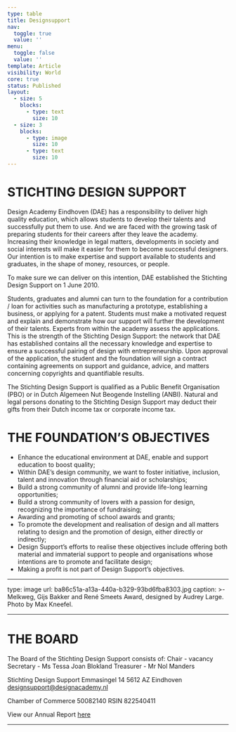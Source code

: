 ```yaml
---
type: table
title: Designsupport
nav:
  toggle: true
  value: ''
menu:
  toggle: false
  value: ''
template: Article
visibility: World
core: true
status: Published
layout:
  - size: 5
    blocks:
      - type: text
        size: 10
  - size: 3
    blocks:
      - type: image
        size: 10
      - type: text
        size: 10
---
```


# STICHTING DESIGN SUPPORT
Design Academy Eindhoven (DAE) has a responsibility to deliver high quality education, which allows students to develop their talents and successfully put them to use. And we are faced with the growing task of preparing students for their careers after they leave the academy. Increasing their knowledge in legal matters, developments in society and social interests will make it easier for them to become successful designers. Our intention is to make expertise and support available to students and graduates, in the shape of money, resources, or people.

To make sure we can deliver on this intention, DAE established the Stichting Design Support on 1 June 2010.

Students, graduates and alumni can turn to the foundation for a contribution / loan for activities such as manufacturing a prototype, establishing a business, or applying for a patent. Students must make a motivated request and explain and demonstrate how our support will further the development of their talents. Experts from within the academy assess the applications. This is the strength of the Stichting Design Support: the network that DAE has established contains all the necessary knowledge and expertise to ensure a successful pairing of design with entrepreneurship. Upon approval of the application, the student and the foundation will sign a contract containing agreements on support and guidance, advice, and matters concerning copyrights and quantifiable results.

The Stichting Design Support is qualified as a Public Benefit Organisation (PBO) or in Dutch Algemeen Nut Beogende Instelling (ANBI). Natural and legal persons donating to the Stichting Design Support may deduct their gifts from their Dutch income tax or corporate income tax.

# THE FOUNDATION’S OBJECTIVES

 - Enhance the educational environment at DAE, enable and support education to boost quality;
 - Within DAE’s design community, we want to foster initiative, inclusion, talent and innovation through financial aid or
   scholarships; 
 - Build a strong community of alumni and provide life-long learning opportunities;
 - Build a strong community of lovers with a passion for design, recognizing the importance of fundraising;
 - Awarding and promoting of school awards and grants; 
 - To promote the development and realisation of design and all matters relating to design and the promotion of design, either directly or indirectly;
 - Design Support’s efforts to realise these objectives include offering both material and immaterial support to people and organisations whose intentions are to promote and facilitate design;
 - Making a profit is not part of Design Support’s objectives.

---

type: image
url: ba86c51a-a13a-440a-b329-93bd6fba8303.jpg
caption: >-
  Melkweg, Gijs Bakker and René Smeets Award, designed by Audrey Large. Photo by
  Max Kneefel.

---

# THE BOARD
The Board of the Stichting Design Support consists of:
Chair - vacancy
Secretary - Ms Tessa Joan Blokland
Treasurer - Mr Nol Manders

Stichting Design Support 
Emmasingel 14 
5612 AZ Eindhoven 
<designsupport@designacademy.nl> 

Chamber of Commerce 50082140
RSIN 822540411

View our Annual Report [here](https://designacademyeindhoven.sharepoint.com/:b:/s/MediaforWebsite/ESWYcWKsVqlHtrmET-x-lekBhPv8soykuKIMUCw70ptOoA?e=WdGBiK)

---
